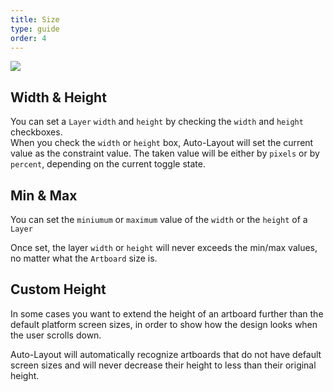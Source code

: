 ```yaml
---
title: Size
type: guide
order: 4
---
```


![](/docs/images/size.png)

## Width & Height

You can set a `Layer` `width` and `height` by checking the `width` and `height` checkboxes.  
When you check the `width` or `height` box, Auto-Layout will set the current value as the constraint value.
The taken value will be either by `pixels` or by `percent`, depending on the current toggle state.

## Min & Max 

You can set the `miniumum` or `maximum` value of the `width` or the `height` of a `Layer`  

Once set, the layer `width` or `height` will never exceeds the min/max values, no matter what the `Artboard` size is.


## Custom Height

In some cases you want to extend the height of an artboard further than the default platform screen sizes, in order to show how the design looks when the user scrolls down.

Auto-Layout will automatically recognize artboards that do not have default screen sizes and will never decrease their height to less than their original height.